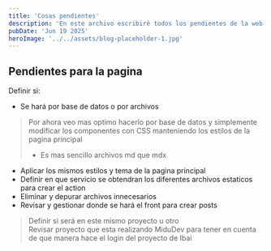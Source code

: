 ```yaml
---
title: 'Cosas pendientes'
description: 'En este archivo escribiré todos los pendientes de la web'
pubDate: 'Jun 19 2025'
heroImage: '../../assets/blog-placeholder-1.jpg'
---
```


## Pendientes para la pagina

Definir si:
- Se hará por base de datos o por archivos

> Por ahora veo mas optimo hacerlo por base de datos y simplemente modificar los componentes con CSS manteniendo los estilos de la pagina principal<br>
> - Es mas sencillo archivos md que mdx

- Aplicar los mismos estilos y tema de la pagina principal
- Definir en que servicio se obtendran los diferentes archivos estaticos para crear el action
- Eliminar y depurar archivos innecesarios
- Revisar y gestionar donde se hará el front para crear posts

> Definir si será en este mismo proyecto u otro<br>
> Revisar proyecto que esta realizando MiduDev para tener en cuenta de que manera hace el login del proyecto de Ibai